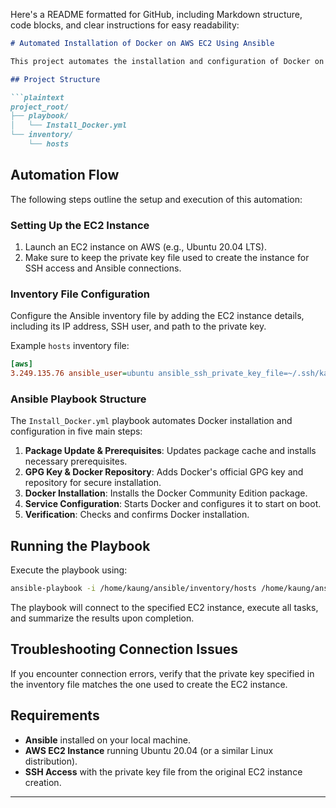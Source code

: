 Here's a README formatted for GitHub, including Markdown structure, code blocks, and clear instructions for easy readability:

```markdown
# Automated Installation of Docker on AWS EC2 Using Ansible

This project automates the installation and configuration of Docker on an AWS EC2 instance using Ansible. The automation ensures Docker is installed, configured to start on boot, and verified post-installation.

## Project Structure

```plaintext
project_root/
├── playbook/
│   └── Install_Docker.yml         
└── inventory/
    └── hosts                      
```

## Automation Flow

The following steps outline the setup and execution of this automation:

### Setting Up the EC2 Instance

1. Launch an EC2 instance on AWS (e.g., Ubuntu 20.04 LTS).
2. Make sure to keep the private key file used to create the instance for SSH access and Ansible connections.

### Inventory File Configuration

Configure the Ansible inventory file by adding the EC2 instance details, including its IP address, SSH user, and path to the private key.

Example `hosts` inventory file:

```ini
[aws] 
3.249.135.76 ansible_user=ubuntu ansible_ssh_private_key_file=~/.ssh/kaungkey0
```

### Ansible Playbook Structure

The `Install_Docker.yml` playbook automates Docker installation and configuration in five main steps:

1. **Package Update & Prerequisites**: Updates package cache and installs necessary prerequisites.
2. **GPG Key & Docker Repository**: Adds Docker's official GPG key and repository for secure installation.
3. **Docker Installation**: Installs the Docker Community Edition package.
4. **Service Configuration**: Starts Docker and configures it to start on boot.
5. **Verification**: Checks and confirms Docker installation.

## Running the Playbook

Execute the playbook using:

```bash
ansible-playbook -i /home/kaung/ansible/inventory/hosts /home/kaung/ansible/playbook/Install_Docker.yml
```

The playbook will connect to the specified EC2 instance, execute all tasks, and summarize the results upon completion.

## Troubleshooting Connection Issues

If you encounter connection errors, verify that the private key specified in the inventory file matches the one used to create the EC2 instance.

## Requirements

- **Ansible** installed on your local machine.
- **AWS EC2 Instance** running Ubuntu 20.04 (or a similar Linux distribution).
- **SSH Access** with the private key file from the original EC2 instance creation.

---
